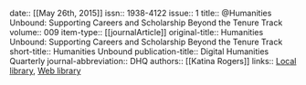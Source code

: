 date:: [[May 26th, 2015]]
issn:: 1938-4122
issue:: 1
title:: @Humanities Unbound: Supporting Careers and Scholarship Beyond the Tenure Track
volume:: 009
item-type:: [[journalArticle]]
original-title:: Humanities Unbound: Supporting Careers and Scholarship Beyond the Tenure Track
short-title:: Humanities Unbound
publication-title:: Digital Humanities Quarterly
journal-abbreviation:: DHQ
authors:: [[Katina Rogers]]
links:: [Local library](zotero://select/groups/2386895/items/XGMI6YT8), [Web library](https://www.zotero.org/groups/2386895/items/XGMI6YT8)
